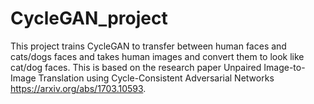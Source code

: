 # CycleGAN_project

This project trains CycleGAN to transfer between human faces and cats/dogs faces and takes human images and convert them to look like cat/dog faces. This is based on the research paper Unpaired Image-to-Image Translation using Cycle-Consistent Adversarial Networks <https://arxiv.org/abs/1703.10593>.
